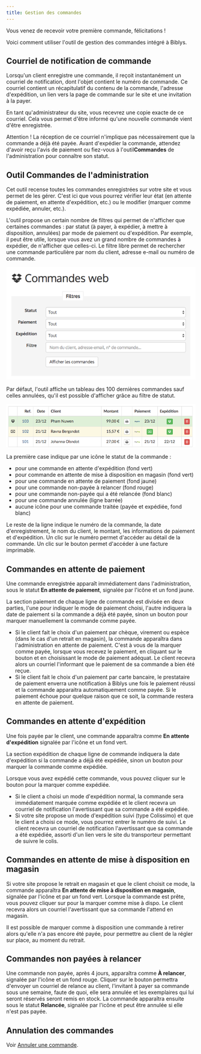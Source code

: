 ```yaml
---
title: Gestion des commandes
---
```


Vous venez de recevoir votre première commande, félicitations !

Voici comment utiliser l'outil de gestion des commandes intégré à Biblys.

## Courriel de notification de commande

Lorsqu'un client enregistre une commande, il reçoit instantanément un courriel de notification, dont l'objet contient le
numéro de commande. Ce courriel contient un récapitulatif du contenu de la commande, l'adresse d'expédition, un lien
vers la page de commande sur le site et une invitation à la payer.

En tant qu'administrateur du site, vous recevrez une copie exacte de ce courriel. Cela vous permet d'être informé qu'une
nouvelle commande vient d'être enregistrée.

Attention ! La réception de ce courriel n'implique pas nécessairement que la commande a déjà été payée. Avant d'expédier
la commande, attendez d'avoir reçu l'avis de paiement ou fiez-vous à l'outil**Commandes** de l'administration pour
connaître son statut.

## Outil **Commandes** de l'administration

Cet outil recense toutes les commandes enregistrées sur votre site et vous permet de les gérer. C'est ici que vous
pourrez vérifier leur état (en attente de paiement, en attente d'expédition, etc.) ou le modifier (marquer comme
expédiée, annuler, etc.).

L'outil propose un certain nombre de filtres qui permet de n'afficher que certaines commandes : par statut (à payer, à
expédier, à mettre à disposition, annulées) par mode de paiement ou d'expédition. Par exemple, il peut être utile, lorsque
vous avez un grand nombre de commandes à expédier, de n'afficher que celles-ci. Le filtre libre permet de rechercher une
commande particulière par nom du client, adresse e-mail ou numéro de commande.

![Filtrage des commandes](../../../../assets/filtrage-des-commandes.png)

Par défaut, l'outil affiche un tableau des 100 dernières commandes sauf celles annulées, qu'il est possible d'afficher
grâce au filtre de statut.

![Liste des commandes](../../../../assets/liste-des-commandes.png)

La première case indique par une icône le statut de la commande :

* pour une commande en attente d'expédition (fond vert)
* pour commande en attente de mise à disposition en magasin (fond vert)
* pour une commande en attente de paiement (fond jaune)
* pour une commande non-payée à relancer (fond rouge)
* pour une commande non-payée qui a été relancée (fond blanc)
* pour une commande annulée (ligne barrée)
* aucune icône pour une commande traitée (payée et expédiée, fond blanc)

Le reste de la ligne indique le numéro de la commande, la date d'enregistrement, le nom du client, le montant, les
informations de paiement et d'expédition. Un clic sur le numéro permet d'accéder au détail de la commande. Un clic sur
le bouton permet d'accéder à une facture imprimable.

## Commandes en attente de paiement

Une commande enregistrée apparaît immédiatement dans l'administration, sous le statut **En attente de paiement**,
signalée par l'icône et un fond jaune.

La section paiement de chaque ligne de commande est divisée en deux parties, l'une pour indiquer le mode de paiement
choisi, l'autre indiquera la date de paiement si la commande a déjà été payée, sinon un bouton pour marquer
manuellement la commande comme payée.

* Si le client fait le choix d'un paiement par chèque, virement ou espèce (dans le cas d'un retrait en magasin), la
  commande apparaîtra dans l'administration en attente de paiement. C'est à vous de la marquer comme payée, lorsque vous
  recevez le paiement, en cliquant sur le bouton et en choisissant le mode de paiement adéquat. Le client recevra alors
  un courriel l'informant que le paiement de sa commande a bien été reçue.
* Si le client fait le choix d'un paiement par carte bancaire, le prestataire de paiement enverra une notification à
  Biblys une fois le paiement réussi et la commande apparaitra automatiquement comme payée. Si le paiement échoue pour
  quelque raison que ce soit, la commande restera en attente de paiement.

## Commandes en attente d'expédition

Une fois payée par le client, une commande apparaîtra comme **En attente d'expédition** signalée par l'icône et un fond
vert.

La section expédition de chaque ligne de commande indiquera la date d'expédition si la commande a déjà été expédiée,
sinon un bouton pour marquer la commande comme expédiée.

Lorsque vous avez expédié cette commande, vous pouvez cliquer sur le bouton pour la marquer comme expédiée.

* Si le client a choisi un mode d'expédition normal, la commande sera immédiatement marquée comme expédiée et le client
  recevra un courriel de notification l'avertissant que sa commande a été expédiée.
* Si votre site propose un mode d'expédition suivi (type Colissimo) et que le client a choisi ce mode, vous pourrez
  entrer le numéro de suivi. Le client recevra un courriel de notification l'avertissant que sa commande a été expédiée,
  assorti d'un lien vers le site du transporteur permettant de suivre le colis.

## Commandes en attente de mise à disposition en magasin

Si votre site propose le retrait en magasin et que le client choisit ce mode, la commande apparaîtra **En attente de
mise à disposition en magasin**, signalée par l'icône et par un fond vert. Lorsque la commande est prête, vous pouvez cliquer
sur pour la marquer comme mise à dispo. Le client recevra alors un courriel l'avertissant que sa commande l'attend en
magasin.

Il est possible de marquer comme à disposition une commande à retirer alors qu'elle n'a pas encore été payée, pour
permettre au client de la régler sur place, au moment du retrait.

## Commandes non payées à relancer

Une commande non payée, après 4 jours, apparaîtra comme **À relancer**, signalée par l'icône et un fond rouge. Cliquer
sur le bouton permettra d'envoyer un courriel de relance au client, l'invitant à payer sa commande sous une semaine,
faute de quoi, elle sera annulée et les exemplaires qui lui seront réservés seront remis en stock. La commande apparaîtra
ensuite sous le statut **Relancée**, signalée par l'icône et peut être annulée si elle n'est pas payée.

## Annulation des commandes

Voir [Annuler une commande](/administrer/commandes/annuler-une-commande/).
